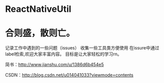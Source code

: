 # ReactNativeUtil
# 合则盛，散则亡。
记录工作中遇到的一些问题（issues）
收集一些工具类方便使用 在issure中通过label检索,欢迎大家丰富内容。
目标是让大家轻松的学习rn。

简书：http://www.jianshu.com/u/1386d6b454e5

CSDN：http://blog.csdn.net/u014041033?viewmode=contents
